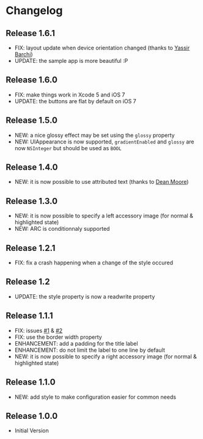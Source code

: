 # Changelog

## Release 1.6.1

* FIX: layout update when device orientation changed (thanks to [Yassir Barchi](https://github.com/yacir))
* UPDATE: the sample app is more beautiful :P

## Release 1.6.0

* FIX: make things work in Xcode 5 and iOS 7
* UPDATE: the buttons are flat by default on iOS 7

## Release 1.5.0

* NEW: a nice glossy effect may be set using the `glossy` property
* NEW: UIAppearance is now supported, `gradientEnabled` and `glossy` are now `NSInteger` but should be used as `BOOL`

## Release 1.4.0

* NEW: it is now possible to use attributed text (thanks to [Dean Moore](https://github.com/moored))

## Release 1.3.0

* NEW: it is now possible to specify a left accessory image (for normal & highlighted state)
* NEW: ARC is conditionnaly supported

## Release 1.2.1

* FIX: fix a crash happening when a change of the style occured

## Release 1.2

* UPDATE: the style property is now a readwrite property

## Release 1.1.1

* FIX: issues [#1](https://github.com/nverinaud/NVUIGradientButton/issues/1) & [#2](https://github.com/nverinaud/NVUIGradientButton/issues/2)
* FIX: use the border width property
* ENHANCEMENT: add a padding for the title label
* ENHANCEMENT: do not limit the label to one line by default
* NEW: it is now possible to specify a right accessory image (for normal & highlighted state)

## Release 1.1.0

* NEW: add style to make configuration easier for common needs

## Release 1.0.0

* Initial Version